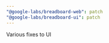 ```yaml
---
"@google-labs/breadboard-web": patch
"@google-labs/breadboard-ui": patch
---
```


Various fixes to UI
